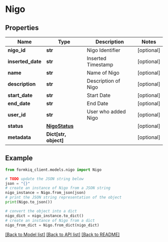 # Nigo


## Properties

Name | Type | Description | Notes
------------ | ------------- | ------------- | -------------
**nigo_id** | **str** | Nigo Identifier | [optional] 
**inserted_date** | **str** | Inserted Timestamp | [optional] 
**name** | **str** | Name of Nigo | [optional] 
**description** | **str** | Description of Nigo | [optional] 
**start_date** | **str** | Start Date | [optional] 
**end_date** | **str** | End Date | [optional] 
**user_id** | **str** | User who added Nigo | [optional] 
**status** | [**NigoStatus**](NigoStatus.md) |  | [optional] 
**metadata** | **Dict[str, object]** |  | [optional] 

## Example

```python
from formkiq_client.models.nigo import Nigo

# TODO update the JSON string below
json = "{}"
# create an instance of Nigo from a JSON string
nigo_instance = Nigo.from_json(json)
# print the JSON string representation of the object
print(Nigo.to_json())

# convert the object into a dict
nigo_dict = nigo_instance.to_dict()
# create an instance of Nigo from a dict
nigo_from_dict = Nigo.from_dict(nigo_dict)
```
[[Back to Model list]](../README.md#documentation-for-models) [[Back to API list]](../README.md#documentation-for-api-endpoints) [[Back to README]](../README.md)


